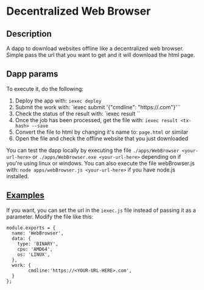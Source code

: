 # Decentralized Web Browser
## Description
A dapp to download websites offline like a decentralized web browser. Simple pass the url that you want to get and it will download the html page.
## Dapp params
To execute it, do the following:
1. Deploy the app with: `iexec deploy`
2. Submit the work with: `iexec submit '{"cmdline": "https://<your-website>.com"}'``
3. Check the status of the result with: `iexec result <tx-hash>``
4. Once the job has been processed, get the file with: `iexec result <tx-hash> --save`
5. Convert the file to html by changing it's name to: `page.html` or similar
6. Open the file and check the offline website that you just downloaded

You can test the dapp locally by executing the file `./apps/WebBrowser <your-url-here>` or `./apps/WebBrowser.exe <your-url-here>` depending on if you're using linux or windows.
You can also execute the file webBrowser.js with: `node apps/webBrowser.js <your-url-here>` if you have node.js installed.
## [Examples](./examples)
If you want, you can set the url in the `iexec.js` file instead of passing it as a parameter. Modify the file like this:
```
module.exports = {
  name: 'WebBrowser',
  data: {
    type: 'BINARY',
    cpu: 'AMD64',
    os: 'LINUX',
  },
  work: {
		cmdline:'https://<YOUR-URL-HERE>.com',
  }
};
```
